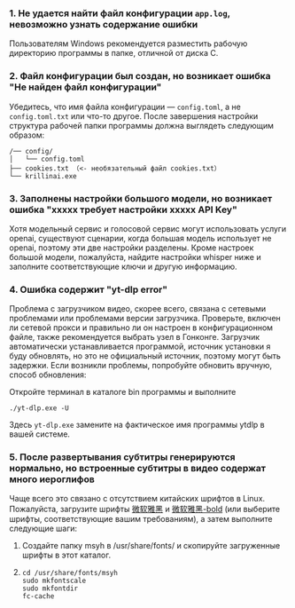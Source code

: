 ### 1. Не удается найти файл конфигурации `app.log`, невозможно узнать содержание ошибки
Пользователям Windows рекомендуется разместить рабочую директорию программы в папке, отличной от диска C.

### 2. Файл конфигурации был создан, но возникает ошибка "Не найден файл конфигурации"
Убедитесь, что имя файла конфигурации — `config.toml`, а не `config.toml.txt` или что-то другое. После завершения настройки структура рабочей папки программы должна выглядеть следующим образом:
```
/── config/
│   └── config.toml
├── cookies.txt （<- необязательный файл cookies.txt）
└── krillinai.exe
```

### 3. Заполнены настройки большого модели, но возникает ошибка "xxxxx требует настройки xxxxx API Key"
Хотя модельный сервис и голосовой сервис могут использовать услуги openai, существуют сценарии, когда большая модель использует не openai, поэтому эти две настройки разделены. Кроме настроек большой модели, пожалуйста, найдите настройки whisper ниже и заполните соответствующие ключи и другую информацию.

### 4. Ошибка содержит "yt-dlp error"
Проблема с загрузчиком видео, скорее всего, связана с сетевыми проблемами или проблемами версии загрузчика. Проверьте, включен ли сетевой прокси и правильно ли он настроен в конфигурационном файле, также рекомендуется выбрать узел в Гонконге. Загрузчик автоматически устанавливается программой, источник установки я буду обновлять, но это не официальный источник, поэтому могут быть задержки. Если возникли проблемы, попробуйте обновить вручную, способ обновления:

Откройте терминал в каталоге bin программы и выполните
```
./yt-dlp.exe -U
```
Здесь `yt-dlp.exe` замените на фактическое имя программы ytdlp в вашей системе.

### 5. После развертывания субтитры генерируются нормально, но встроенные субтитры в видео содержат много иероглифов
Чаще всего это связано с отсутствием китайских шрифтов в Linux. Пожалуйста, загрузите шрифты [微软雅黑](https://modelscope.cn/models/Maranello/KrillinAI_dependency_cn/resolve/master/%E5%AD%97%E4%BD%93/msyh.ttc) и [微软雅黑-bold](https://modelscope.cn/models/Maranello/KrillinAI_dependency_cn/resolve/master/%E5%AD%97%E4%BD%93/msyhbd.ttc) (или выберите шрифты, соответствующие вашим требованиям), а затем выполните следующие шаги:
1. Создайте папку msyh в /usr/share/fonts/ и скопируйте загруженные шрифты в этот каталог.
2. 
    ```
    cd /usr/share/fonts/msyh
    sudo mkfontscale
    sudo mkfontdir
    fc-cache
    ```